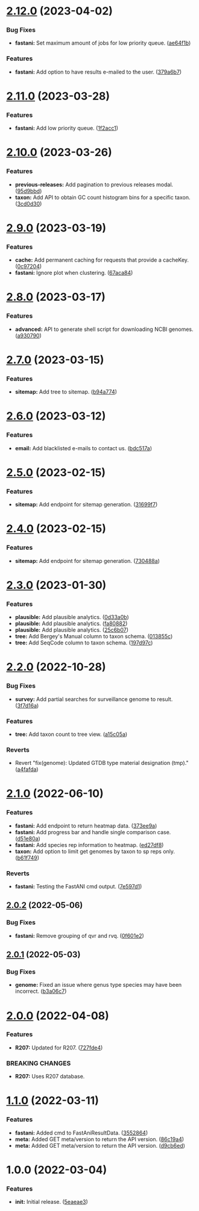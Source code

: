 # [2.12.0](https://github.com/Ecogenomics/api.gtdb.ecogenomic.org/compare/v2.11.0...v2.12.0) (2023-04-02)


### Bug Fixes

* **fastani:** Set maximum amount of jobs for low priority queue. ([ae64f1b](https://github.com/Ecogenomics/api.gtdb.ecogenomic.org/commit/ae64f1b19e34b62e46cc97c34b0ab603b8fa4c05))


### Features

* **fastani:** Add option to have results e-mailed to the user. ([379a6b7](https://github.com/Ecogenomics/api.gtdb.ecogenomic.org/commit/379a6b7d1a80a8787e8aa32a933318e30dd9101f))

# [2.11.0](https://github.com/Ecogenomics/api.gtdb.ecogenomic.org/compare/v2.10.0...v2.11.0) (2023-03-28)


### Features

* **fastani:** Add low priority queue. ([1f2acc1](https://github.com/Ecogenomics/api.gtdb.ecogenomic.org/commit/1f2acc1e081e841fdeefe7797a8a084a3c8173b0))

# [2.10.0](https://github.com/Ecogenomics/api.gtdb.ecogenomic.org/compare/v2.9.0...v2.10.0) (2023-03-26)


### Features

* **previous-releases:** Add pagination to previous releases modal. ([95d9bbd](https://github.com/Ecogenomics/api.gtdb.ecogenomic.org/commit/95d9bbdc5c275d08a283c985da7ecdf395ab13b0))
* **taxon:** Add API to obtain GC count histogram bins for a specific taxon. ([3cd0d30](https://github.com/Ecogenomics/api.gtdb.ecogenomic.org/commit/3cd0d30fd1c9a2062b062fad7b9ac75a3c5cc7b6))

# [2.9.0](https://github.com/Ecogenomics/api.gtdb.ecogenomic.org/compare/v2.8.0...v2.9.0) (2023-03-19)


### Features

* **cache:** Add permanent caching for requests that provide a cacheKey. ([0c97204](https://github.com/Ecogenomics/api.gtdb.ecogenomic.org/commit/0c972045ca43f0f2d7428309452a5e7af9531fd9))
* **fastani:** Ignore plot when clustering. ([67aca84](https://github.com/Ecogenomics/api.gtdb.ecogenomic.org/commit/67aca8427423b57512bec4c05470ebb16a22eef5))

# [2.8.0](https://github.com/Ecogenomics/api.gtdb.ecogenomic.org/compare/v2.7.0...v2.8.0) (2023-03-17)


### Features

* **advanced:** API to generate shell script for downloading NCBI genomes. ([a930790](https://github.com/Ecogenomics/api.gtdb.ecogenomic.org/commit/a930790f85ef68f3b79be3911054b540fd991a02))

# [2.7.0](https://github.com/Ecogenomics/api.gtdb.ecogenomic.org/compare/v2.6.0...v2.7.0) (2023-03-15)


### Features

* **sitemap:** Add tree to sitemap. ([b94a774](https://github.com/Ecogenomics/api.gtdb.ecogenomic.org/commit/b94a774c883b14b7f0b41bf16eac83e3c3577deb))

# [2.6.0](https://github.com/Ecogenomics/api.gtdb.ecogenomic.org/compare/v2.5.0...v2.6.0) (2023-03-12)


### Features

* **email:** Add blacklisted e-mails to contact us. ([bdc517a](https://github.com/Ecogenomics/api.gtdb.ecogenomic.org/commit/bdc517ab8fbd642671d5ce3a0d630a720c77bc17))

# [2.5.0](https://github.com/Ecogenomics/api.gtdb.ecogenomic.org/compare/v2.4.0...v2.5.0) (2023-02-15)


### Features

* **sitemap:** Add endpoint for sitemap generation. ([31699f7](https://github.com/Ecogenomics/api.gtdb.ecogenomic.org/commit/31699f7ff1d6a0bb6015fada5843b2d0f8131631))

# [2.4.0](https://github.com/Ecogenomics/api.gtdb.ecogenomic.org/compare/v2.3.0...v2.4.0) (2023-02-15)


### Features

* **sitemap:** Add endpoint for sitemap generation. ([730488a](https://github.com/Ecogenomics/api.gtdb.ecogenomic.org/commit/730488a444ed88c3a9212777b2aaa970d865f4e6))

# [2.3.0](https://github.com/Ecogenomics/api.gtdb.ecogenomic.org/compare/v2.2.0...v2.3.0) (2023-01-30)


### Features

* **plausible:** Add plausible analytics. ([0d33a0b](https://github.com/Ecogenomics/api.gtdb.ecogenomic.org/commit/0d33a0b93617ff058cb1f97c066d4e38ee0fde35))
* **plausible:** Add plausible analytics. ([fa80882](https://github.com/Ecogenomics/api.gtdb.ecogenomic.org/commit/fa808829b1b85be4780f189527248290f8af753d))
* **plausible:** Add plausible analytics. ([25c6b07](https://github.com/Ecogenomics/api.gtdb.ecogenomic.org/commit/25c6b0744c5c51bc4d13c6842d50dd294dfbfb53))
* **tree:** Add Bergey's Manual column to taxon schema. ([013855c](https://github.com/Ecogenomics/api.gtdb.ecogenomic.org/commit/013855c93281f3db7b3536d6043cc01e2f6c8f8a))
* **tree:** Add SeqCode column to taxon schema. ([197d97c](https://github.com/Ecogenomics/api.gtdb.ecogenomic.org/commit/197d97c68b24eec35c8876bcbbad807d0253448b))

# [2.2.0](https://github.com/Ecogenomics/api.gtdb.ecogenomic.org/compare/v2.1.0...v2.2.0) (2022-10-28)


### Bug Fixes

* **survey:** Add partial searches for surveillance genome to result. ([3f7d16a](https://github.com/Ecogenomics/api.gtdb.ecogenomic.org/commit/3f7d16ab5b5175aef211c0a431c988e31d970276))


### Features

* **tree:** Add taxon count to tree view. ([a15c05a](https://github.com/Ecogenomics/api.gtdb.ecogenomic.org/commit/a15c05aba6afa2177f16fc5522db3dc86adbab40))


### Reverts

* Revert "fix(genome): Updated GTDB type material designation (tmp)." ([a4fafda](https://github.com/Ecogenomics/api.gtdb.ecogenomic.org/commit/a4fafda5c3f88a639ee1f5b5ed7a6d3fd7704e38))

# [2.1.0](https://github.com/Ecogenomics/api.gtdb.ecogenomic.org/compare/v2.0.2...v2.1.0) (2022-06-10)


### Features

* **fastani:** Add endpoint to return heatmap data. ([373ee9a](https://github.com/Ecogenomics/api.gtdb.ecogenomic.org/commit/373ee9a8af311d625d61a5ee6943142fe25d0a06))
* **fastani:** Add progress bar and handle single comparison case. ([d51e80a](https://github.com/Ecogenomics/api.gtdb.ecogenomic.org/commit/d51e80a3011fd38012d3407f18439318deebd027))
* **fastani:** Add species rep information to heatmap. ([ed27df8](https://github.com/Ecogenomics/api.gtdb.ecogenomic.org/commit/ed27df8c9a2b6f3a4cfe02e48510870e4dc2966a))
* **taxon:** Add option to limit get genomes by taxon to sp reps only. ([b61f749](https://github.com/Ecogenomics/api.gtdb.ecogenomic.org/commit/b61f749736dbec113bfc0c5fa43a5afa35d48b1c))


### Reverts

* **fastani:** Testing the FastANI cmd output. ([7e597d1](https://github.com/Ecogenomics/api.gtdb.ecogenomic.org/commit/7e597d107ced4aa4df9c36646a3f22b68483e310))

## [2.0.2](https://github.com/Ecogenomics/api.gtdb.ecogenomic.org/compare/v2.0.1...v2.0.2) (2022-05-06)


### Bug Fixes

* **fastani:** Remove grouping of qvr and rvq. ([0f601e2](https://github.com/Ecogenomics/api.gtdb.ecogenomic.org/commit/0f601e283cc4a69579934f2fccef1661c0931b0d))

## [2.0.1](https://github.com/Ecogenomics/api.gtdb.ecogenomic.org/compare/v2.0.0...v2.0.1) (2022-05-03)


### Bug Fixes

* **genome:** Fixed an issue where genus type species may have been incorrect. ([b3a06c7](https://github.com/Ecogenomics/api.gtdb.ecogenomic.org/commit/b3a06c76c519194e0bac644ac82fd23567cdbc85))

# [2.0.0](https://github.com/Ecogenomics/api.gtdb.ecogenomic.org/compare/v1.1.0...v2.0.0) (2022-04-08)


### Features

* **R207:** Updated for R207. ([727fde4](https://github.com/Ecogenomics/api.gtdb.ecogenomic.org/commit/727fde489147461f8e2b736b2160822419147467))


### BREAKING CHANGES

* **R207:** Uses R207 database.

# [1.1.0](https://github.com/Ecogenomics/api.gtdb.ecogenomic.org/compare/v1.0.0...v1.1.0) (2022-03-11)


### Features

* **fastani:** Added cmd to FastAniResultData. ([3552864](https://github.com/Ecogenomics/api.gtdb.ecogenomic.org/commit/35528644e9358dd321ca98f6ccef02c337002789))
* **meta:** Added GET meta/version to return the API version. ([86c19a4](https://github.com/Ecogenomics/api.gtdb.ecogenomic.org/commit/86c19a49019b0466715ae25254ade1b6e3f19cd7))
* **meta:** Added GET meta/version to return the API version. ([d9cb6ed](https://github.com/Ecogenomics/api.gtdb.ecogenomic.org/commit/d9cb6ed75fd01628db73f100872461883d042c2e))

# 1.0.0 (2022-03-04)


### Features

* **init:** Initial release. ([5eaeae3](https://github.com/Ecogenomics/api.gtdb.ecogenomic.org/commit/5eaeae3546240ca3c253806738f36ea57d556f9b))
